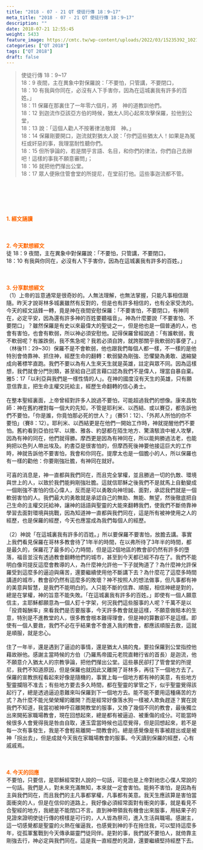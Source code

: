 ```yaml
---
title: "2018 - 07 - 21 QT 使徒行傳 18：9~17"
meta_title: "2018 - 07 - 21 QT 使徒行傳 18：9~17"
description: ""
date: 2018-07-21 12:55:45
weight: 5433
feature_image: https://cmtc.tw/wp-content/uploads/2022/03/15235392_10211799862337740_180693556567566654_o-1.webp
categories: ["QT 2018"]
tags: ["QT 2018"]
draft: false
---
```


<blockquote>使徒行傳 18：9~17<br />
18：9 夜間，主在異象中對保羅說：「不要怕，只管講，不要閉口，<br />
18：10 有我與你同在，必沒有人下手害你，因為在這城裏我有許多的百姓。」<br />
18：11 保羅在那裏住了一年零六個月，將　神的道教訓他們。<br />
18：12 到迦流作亞該亞方伯的時候，猶太人同心起來攻擊保羅，拉他到公堂，<br />
18：13 說：「這個人勸人不按著律法敬拜　神。」<br />
18：14 保羅剛要開口，迦流就對猶太人說：「你們這些猶太人！如果是為冤枉或奸惡的事，我理當耐性聽你們。<br />
18：15 但所爭論的，若是關乎言語、名目，和你們的律法，你們自己去辦吧！這樣的事我不願意審問」；<br />
18：16 就把他們攆出公堂。<br />
18：17 眾人便揪住管會堂的所提尼，在堂前打他。這些事迦流都不管。</blockquote><br />
&nbsp;<br />
<br />
&nbsp;<br />
<br />
<span style="color: #ff6600;"><strong>1. </strong><strong>經文誦讀</strong></span><br />
<br />
<span style="color: #ff6600;"><strong> </strong></span><br />
<br />
<span style="color: #ff6600;"><strong>2. 今天默想</strong><strong>經文<br />
</strong></span>徒 18：9 夜間，主在異象中對保羅說：「不要怕，只管講，不要閉口，<br />
18：10 有我與你同在，必沒有人下手害你，因為在這城裏我有許多的百姓。」<br />
<br />
&nbsp;<br />
<br />
<span style="color: #ff6600;"><strong>3. 分享默想經文<br />
</strong></span>（1）上帝的旨意通常是很奇妙的。人無法理解，也無法掌握，只能凡事相信跟隨。昨天才說哥林多城裏雖然有反對的，但是也有許多相信的，也有全家受洗的。今天的經文話鋒一轉，竟是神在夜間安慰保羅：「不要害怕，不要閉口，有神同在，必定平安，因為還有許多神的百姓要聽福音」。神為什麼要說「不要害怕、不要閉口」？雖然保羅是有史以來最偉大的聖徒之一，但是他也是一個普通的人，也會有害怕，也會有軟弱，所以神必須安慰他。記得保羅曾經說過：「有誰軟弱，我不軟弱呢？有誰跌倒，我不焦急呢？我若必須自誇，就誇那關乎我軟弱的事便了。」（林後11：29~30）保羅不是不會軟弱，他也跟我們每個人都一樣，不一樣的是他特別會倚靠神、抓住神，經歷生命的翻轉：軟弱變為剛強、恐懼變為勇敢、退縮變成向著標竿直跑。我們不要以為有人生來天生就是英雄，註定與眾不同。因為這樣想，我們就會分門別類，甚至給自己謊言藉口認為我們不是偉人，理當自暴自棄。雅5：17「以利亞與我們是一樣性情的人」。在神的國度沒有天生的英雄，只有願意信靠主，把生命主權交託給主，經歷生命翻轉的信心勇士。<br />
<br />
在整本聖經裏面，上帝曾經對許多人說過不要怕，可能超過我們的想像。康來昌牧師：神在舊約裡對每一個大的先知，不管是耶利米、以西結、或以賽亞，都告訴他們不要怕，「你是誰，你竟怕那必死的世人？」（賽51：12）、「外邦人所怕的你不要怕」（賽8：12）。耶利米、以西結更是在他們一開始工作時，神就提醒他們不要怕。舊約看到亞伯拉罕、以撒、雅各、約瑟都在陌生地方、驚濤駭浪中被人攻擊，因為有神的同在，他們就得勝。摩西更是因為有神同在，所以能夠勝過法老，也能夠把以色列人帶出埃及。約書亞是很害怕的，但摩西死後神要他接這巨大的工作時，神就告訴他不要害怕，我會和你同在。提摩太也是一個膽小的人，所以保羅也有一樣的勸他：你要剛強壯膽，有神同在就好。<br />
<br />
可喜的消息是，神一直都與我們同在，而且完全掌權，並且勝過一切的仇敵、環境與世上的人，以致於我們能夠剛強壯膽。這就信耶穌之後我們不是就馬上自動變成一個剛強不害怕的信心偉人，反而是可以勇敢向神坦誠、面對，承認我們就是一個軟弱害怕的人。我們最大的勇敢就是承認自己的無助、無能、無望，然後徹底把自己生命的主權交託給神，讓神的話語與聖靈的大能來翻轉我們，使我們不斷倚靠神學習去面對環境與挑戰，因為知道神一直都與我們同在，這是所有被神使用之人的經歷，也是保羅的經歷，今天也應當成為我們每個人的經歷。<br />
<br />
（2）神說「在這城裏我有許多的百姓。」所以要保羅不要害怕，放膽去講。事實上我們看見保羅在哥林多教會待了1年半的時間，在以弗所待了3年半的時間，都是最久的，保羅花了最多的心力時間，但是這2個地區的教會卻仍然有許多的墮落，福音並沒有透過教會翻轉他們的城市，甚至到今天都已經不存在了。我們不能明白像司提反這麼會教導的人，為什麼神允許他一下子就殉道了？為什麼神允許保羅受到這麼多的逼迫與痛苦，還要繼續使用他不斷講下去？為什麼花了這麼多時間講道的城市，教會卻仍然有這麼多的敗壞？神不按照人的想法做事，但凡事都有神的美意與智慧，是我們不能明白的。人只能不斷的信靠、順服，相信神總是對的，總是在掌權，神的旨意不能失敗。「在這城裏我有許多的百姓。」即使有一個人願意信主，主耶穌都願意為一個人釘十字架，何況我們這些服事的人呢？千萬不是以「投資報酬率」來看我們是否要服事，今天許多教會就是這樣，不願意做賠本的生意，特別是不進教堂的人，很多教會根本難得理會，但是神的算數卻不是這樣。即使有一個人要救，我們不必在乎結果會不會進入我的教會，都應該順服去救，這就是順服，就是忠心。<br />
<br />
住了一年半，還是遇到了逼迫的事情，還是猶太人搞的鬼，要拉保羅到公堂指控他藉故辦他。感謝主當時候的方伯（乃羅馬帝國元老院直轄行省的首長）是迦流，他不願意介入猶太人的宗教爭論，把他們攆出公堂。這些暴民卻打了管會堂的所提尼，我們不知道原因，但是保羅也就因此又離開了哥林多，再往下一個地方去了。保羅的宣教旅程看起來好像是隨機的，事實上每一個地方都有神的美意，有些地方聖靈攔阻不准去；有些地方要去多久時間，都在聖靈的掌管之下，似乎聖靈覺得該起行了，總是透過逼迫患難來叫保羅到下一個地方去。能不能不要用這種痛苦的方式？為什麼不能光榮榮耀的離開？而是經常好像落水狗一樣被人欺負趕逐？實在說我們不知道，我當初被神呼召離開教堂的服事，又換了幾個不同的教會，最後獨立出來開拓家職場教會，現在回想起來，總是都有被逼迫、被重傷的成分。可能當時候很多人會覺得我是咎由自取，連玉雲當時候也這麼覺得，但是回想起來，若不是每一次有事發生，我是不會輕易離開一間教會的。總是感覺像是有事被趕出或是被神「拐出去」，但是成就今天我在家職場教會的服事。今天讀到保羅的經歷，心有戚戚焉。<br />
<br />
&nbsp;<br />
<br />
<span style="color: #ff6600;"><strong>4. 今天的回應<br />
</strong></span>不要怕，只要信，是耶穌經常對人說的一句話，可能也是上帝對祂忠心僕人常說的一句話。我們是人，對未來充滿無知，本來就一定會害怕。能夠不害怕，是因為有主與我們同在，而且我們的主凡事都掌權，凡事都有美意。我天生應該算是害怕當面衝突的人，但是在信仰的道路上，我好像必須經常面對有衝突的事，就是看見不合聖經的地方，我總是不能閉口不言。直到神帶領我有機會出來服事，用結果子的見證來證明使徒行傳的榜樣是可行的，人人皆為祭司，進入生活與職場。感謝主，這一切感覺都是聖靈的火熱在催逼我，也感覺到神的手在拖住我，可以堅持這麼多年，從孤軍奮戰到今天傳承屬靈門徒同伴。是對的事，我們就不要怕人，就倚靠主剛強去行，神必定與我們同在。這是我一直經歷的見證，還要繼續堅持經歷下去。<br />
<br />
&nbsp;
        